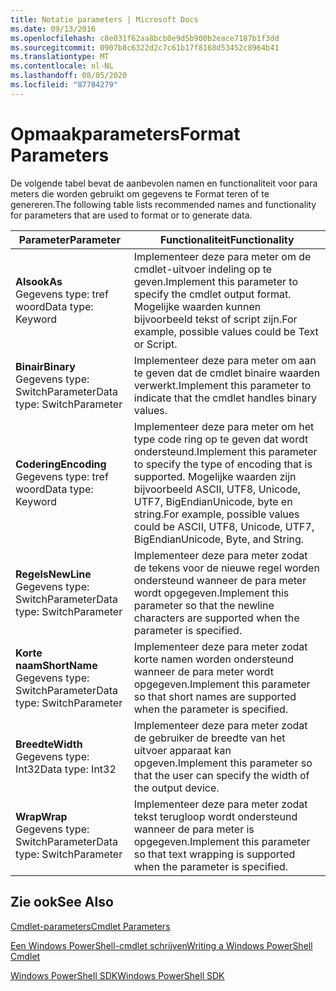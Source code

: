 ```yaml
---
title: Notatie parameters | Microsoft Docs
ms.date: 09/13/2016
ms.openlocfilehash: c8e031f62aa8bcb0e9d5b900b2eace7187b1f3dd
ms.sourcegitcommit: 0907b8c6322d2c7c61b17f8168d53452c8964b41
ms.translationtype: MT
ms.contentlocale: nl-NL
ms.lasthandoff: 08/05/2020
ms.locfileid: "87784279"
---
```

# <a name="format-parameters"></a><span data-ttu-id="fd63b-102">Opmaakparameters</span><span class="sxs-lookup"><span data-stu-id="fd63b-102">Format Parameters</span></span>

<span data-ttu-id="fd63b-103">De volgende tabel bevat de aanbevolen namen en functionaliteit voor para meters die worden gebruikt om gegevens te Format teren of te genereren.</span><span class="sxs-lookup"><span data-stu-id="fd63b-103">The following table lists recommended names and functionality for parameters that are used to format or to generate data.</span></span>

|<span data-ttu-id="fd63b-104">Parameter</span><span class="sxs-lookup"><span data-stu-id="fd63b-104">Parameter</span></span>|<span data-ttu-id="fd63b-105">Functionaliteit</span><span class="sxs-lookup"><span data-stu-id="fd63b-105">Functionality</span></span>|
|---|---|
|<span data-ttu-id="fd63b-106">**Alsook**</span><span class="sxs-lookup"><span data-stu-id="fd63b-106">**As**</span></span><br><span data-ttu-id="fd63b-107">Gegevens type: tref woord</span><span class="sxs-lookup"><span data-stu-id="fd63b-107">Data type: Keyword</span></span>|<span data-ttu-id="fd63b-108">Implementeer deze para meter om de cmdlet-uitvoer indeling op te geven.</span><span class="sxs-lookup"><span data-stu-id="fd63b-108">Implement this parameter to specify the cmdlet output format.</span></span> <span data-ttu-id="fd63b-109">Mogelijke waarden kunnen bijvoorbeeld tekst of script zijn.</span><span class="sxs-lookup"><span data-stu-id="fd63b-109">For example, possible values could be Text or Script.</span></span>|
|<span data-ttu-id="fd63b-110">**Binair**</span><span class="sxs-lookup"><span data-stu-id="fd63b-110">**Binary**</span></span><br><span data-ttu-id="fd63b-111">Gegevens type: SwitchParameter</span><span class="sxs-lookup"><span data-stu-id="fd63b-111">Data type: SwitchParameter</span></span>|<span data-ttu-id="fd63b-112">Implementeer deze para meter om aan te geven dat de cmdlet binaire waarden verwerkt.</span><span class="sxs-lookup"><span data-stu-id="fd63b-112">Implement this parameter to indicate that the cmdlet handles binary values.</span></span>|
|<span data-ttu-id="fd63b-113">**Codering**</span><span class="sxs-lookup"><span data-stu-id="fd63b-113">**Encoding**</span></span><br><span data-ttu-id="fd63b-114">Gegevens type: tref woord</span><span class="sxs-lookup"><span data-stu-id="fd63b-114">Data type: Keyword</span></span>|<span data-ttu-id="fd63b-115">Implementeer deze para meter om het type code ring op te geven dat wordt ondersteund.</span><span class="sxs-lookup"><span data-stu-id="fd63b-115">Implement this parameter to specify the type of encoding that is supported.</span></span> <span data-ttu-id="fd63b-116">Mogelijke waarden zijn bijvoorbeeld ASCII, UTF8, Unicode, UTF7, BigEndianUnicode, byte en string.</span><span class="sxs-lookup"><span data-stu-id="fd63b-116">For example, possible values could be ASCII, UTF8, Unicode, UTF7, BigEndianUnicode, Byte, and String.</span></span>|
|<span data-ttu-id="fd63b-117">**Regels**</span><span class="sxs-lookup"><span data-stu-id="fd63b-117">**NewLine**</span></span><br><span data-ttu-id="fd63b-118">Gegevens type: SwitchParameter</span><span class="sxs-lookup"><span data-stu-id="fd63b-118">Data type: SwitchParameter</span></span>|<span data-ttu-id="fd63b-119">Implementeer deze para meter zodat de tekens voor de nieuwe regel worden ondersteund wanneer de para meter wordt opgegeven.</span><span class="sxs-lookup"><span data-stu-id="fd63b-119">Implement this parameter so that the newline characters are supported when the parameter is specified.</span></span>|
|<span data-ttu-id="fd63b-120">**Korte naam**</span><span class="sxs-lookup"><span data-stu-id="fd63b-120">**ShortName**</span></span><br><span data-ttu-id="fd63b-121">Gegevens type: SwitchParameter</span><span class="sxs-lookup"><span data-stu-id="fd63b-121">Data type: SwitchParameter</span></span>|<span data-ttu-id="fd63b-122">Implementeer deze para meter zodat korte namen worden ondersteund wanneer de para meter wordt opgegeven.</span><span class="sxs-lookup"><span data-stu-id="fd63b-122">Implement this parameter so that short names are supported when the parameter is specified.</span></span>|
|<span data-ttu-id="fd63b-123">**Breedte**</span><span class="sxs-lookup"><span data-stu-id="fd63b-123">**Width**</span></span><br><span data-ttu-id="fd63b-124">Gegevens type: Int32</span><span class="sxs-lookup"><span data-stu-id="fd63b-124">Data type: Int32</span></span>|<span data-ttu-id="fd63b-125">Implementeer deze para meter zodat de gebruiker de breedte van het uitvoer apparaat kan opgeven.</span><span class="sxs-lookup"><span data-stu-id="fd63b-125">Implement this parameter so that the user can specify the width of the output device.</span></span>|
|<span data-ttu-id="fd63b-126">**Wrap**</span><span class="sxs-lookup"><span data-stu-id="fd63b-126">**Wrap**</span></span><br><span data-ttu-id="fd63b-127">Gegevens type: SwitchParameter</span><span class="sxs-lookup"><span data-stu-id="fd63b-127">Data type: SwitchParameter</span></span>|<span data-ttu-id="fd63b-128">Implementeer deze para meter zodat tekst terugloop wordt ondersteund wanneer de para meter is opgegeven.</span><span class="sxs-lookup"><span data-stu-id="fd63b-128">Implement this parameter so that text wrapping is supported when the parameter is specified.</span></span>|
## <a name="see-also"></a><span data-ttu-id="fd63b-129">Zie ook</span><span class="sxs-lookup"><span data-stu-id="fd63b-129">See Also</span></span>

[<span data-ttu-id="fd63b-130">Cmdlet-parameters</span><span class="sxs-lookup"><span data-stu-id="fd63b-130">Cmdlet Parameters</span></span>](./cmdlet-parameters.md)

[<span data-ttu-id="fd63b-131">Een Windows PowerShell-cmdlet schrijven</span><span class="sxs-lookup"><span data-stu-id="fd63b-131">Writing a Windows PowerShell Cmdlet</span></span>](./writing-a-windows-powershell-cmdlet.md)

[<span data-ttu-id="fd63b-132">Windows PowerShell SDK</span><span class="sxs-lookup"><span data-stu-id="fd63b-132">Windows PowerShell SDK</span></span>](../windows-powershell-reference.md)
